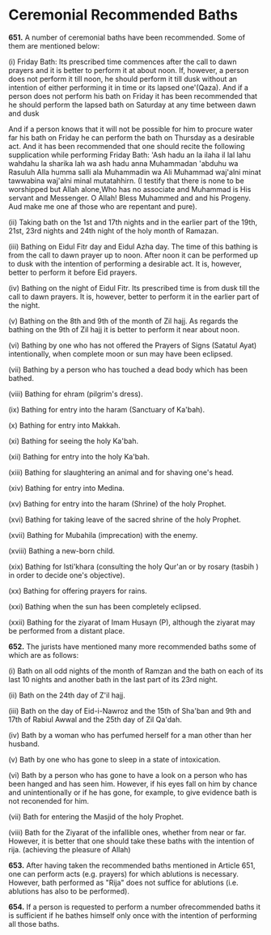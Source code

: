 Ceremonial Recommended Baths
============================

**651.** A number of ceremonial baths have been recommended. Some of
them are mentioned below:

(i) Friday Bath: Its prescribed time commences after the call to dawn
prayers and it is better to perform it at about noon. If, however, a
person does not perform it till noon, he should perform it till dusk
without an intention of either performing it in time or its lapsed
one'(Qaza). And if a person does not perform his bath on Friday it has
been recommended that he should perform the lapsed bath on Saturday at
any time between dawn and dusk

And if a person knows that it will not be possible for him to procure
water far his bath on Friday he can perform the bath on Thursday as a
desirable act. And it has been recommended that one should recite the
following supplication while performing Friday Bath: 'Ash hadu an la
ilaha il lal lahu wahdahu la sharika lah wa ash hadu anna Muhammadan
'abduhu wa Rasuluh Alla humma salli ala Muhammadin wa Ali Muhammad
waj'alni minat tawwabina waj'alni minal mutatahhirn. (I testify that
there is none to be worshipped but Allah alone,Who has no associate and
Muhammad is His servant and Messenger. O Allah! Bless Muhammed and and
his Progeny. Aud make me one af those who are repentant and pure).

(ii) Taking bath on the 1st and 17th nights and in the earlier part of
the 19th, 21st, 23rd nights and 24th night of the holy month of Ramazan.

(iii) Bathing on Eidul Fitr day and Eidul Azha day. The time of this
bathing is from the call to dawn prayer up to noon. After noon it can be
performed up to dusk with the intention of performing a desirable act.
It is, however, better to perform it before Eid prayers.

(iv) Bathing on the night of Eidul Fitr. Its prescribed time is from
dusk till the call to dawn prayers. It is, however, better to perform it
in the earlier part of the night.

(v) Bathing on the 8th and 9th of the month of Zil hajj. As regards the
bathing on the 9th of Zil hajj it is better to perform it near about
noon.

(vi) Bathing by one who has not offered the Prayers of Signs (Satatul
Ayat) intentionally, when complete moon or sun may have been eclipsed.

(vii) Bathing by a person who has touched a dead body which has been
bathed.

(viii) Bathing for ehram (pilgrim's dress).

(ix) Bathing for entry into the haram (Sanctuary of Ka'bah).

(x) Bathing for entry into Makkah.

(xi) Bathing for seeing the holy Ka'bah.

(xii) Bathing for entry into the holy Ka'bah.

(xiii) Bathing for slaughtering an animal and for shaving one's head.

(xiv) Bathing for entry into Medina.

(xv) Bathing for entry into the haram (Shrine) of the holy Prophet.

(xvi) Bathing for taking leave of the sacred shrine of the holy Prophet.

(xvii) Bathing for Mubahila (imprecation) with the enemy.

(xviii) Bathing a new-born child.

(xix) Bathing for Isti'khara (consulting the holy Qur'an or by rosary
(tasbih ) in order to decide one's objective).

(xx) Bathing for offering prayers for rains.

(xxi) Bathing when the sun has been completely eclipsed.

(xxii) Bathing for the ziyarat of Imam Husayn (P), although the ziyarat
may be performed from a distant place.

**652.** The jurists have mentioned many more recommended baths some of
which are as follows:

(i) Bath on all odd nights of the month of Ramzan and the bath on each
of its last 10 nights and another bath in the last part of its 23rd
night.

(ii) Bath on the 24th day of Z'il hajj.

(iii) Bath on the day of Eid-i-Nawroz and the 15th of Sha'ban and 9th
and 17th of Rabiul Awwal and the 25th day of Zil Qa'dah.

(iv) Bath by a woman who has perfumed herself for a man other than her
husband.

(v) Bath by one who has gone to sleep in a state of intoxication.

(vi) Bath by a person who has gone to have a look on a person who has
been hanged and has seen him. However, if his eyes fall on him by chance
and unintentionally or if he has gone, for example, to give evidence
bath is not reconended for him.

(vii) Bath for entering the Masjid of the holy Prophet.

(viii) Bath for the Ziyarat of the infallible ones, whether from near or
far. However, it is better that one should take these baths with the
intention of rija. (achieving the pleasure of Allah)

**653.** After having taken the recommended baths mentioned in Article
651, one can perform acts (e.g. prayers) for which ablutions is
necessary. However, bath performed as "Rija" does not suffice for
ablutions (i.e. ablutions has also to be performed).

**654.** If a person is requested to perform a number ofrecommended
baths it is sufficient if he bathes himself only once with the intention
of performing all those baths.



